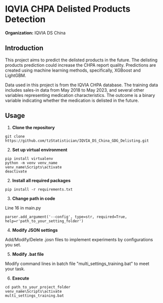 # IQVIA CHPA Delisted Products Detection

**Organization:** IQVIA DS China

## Introduction

This project aims to predict the delisted products in the future. The delisting products prediction could increase the CHPA report quality. Predictions are created using machine learning methods, specifically, XGBoost and LightGBM. 

Data used in this project is from the IQVIA CHPA database. The training data includes sales-in data from May 2018 to May 2023, and several other variables representing medication characteristics. The outcome is a binary variable indicating whether the medication is delisted in the future.

## Usage

1. **Clone the repository**
```
git clone https://github.com/tzStatistician/IQVIA_DS_China_GDG_Delisting.git
```

2. **Set up virtual environment**

```
pip install virtualenv 
python -m venv venv_name
venv_name\Scripts\activate
deactivate
```

2. **Install all required packages**

```
pip install -r requirements.txt
```

3. **Change path in code**

Line 16 in main.py

```
parser.add_argument('--config', type=str, required=True, help=r'path_to_your_setting_folder')
```

4. **Modify JSON settings**

Add/Modify/Delete .josn files to implement experiments by configurations you set.

5. **Modify .bat file**

Modify command lines in batch file "multi_settings_training.bat" to meet your task.

6. **Execute**

```
cd path_to_your_project_folder
venv_name\Scripts\activate
multi_settings_training.bat
```